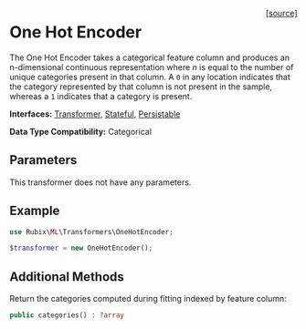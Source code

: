 <span style="float:right;"><a href="https://github.com/RubixML/RubixML/blob/master/src/Transformers/OneHotEncoder.php">[source]</a></span>

# One Hot Encoder
The One Hot Encoder takes a categorical feature column and produces an n-dimensional continuous representation where *n* is equal to the number of unique categories present in that column. A `0` in any location indicates that the category represented by that column is not present in the sample, whereas a `1` indicates that a category is present.

**Interfaces:** [Transformer](api.md#transformer), [Stateful](api.md#stateful), [Persistable](../persistable.md)

**Data Type Compatibility:** Categorical

## Parameters
This transformer does not have any parameters.

## Example
```php
use Rubix\ML\Transformers\OneHotEncoder;

$transformer = new OneHotEncoder();
```

## Additional Methods
Return the categories computed during fitting indexed by feature column:
```php
public categories() : ?array
```
